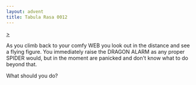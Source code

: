 ```yaml
---
layout: advent
title: Tabula Rasa 0012
---
```

[>](0011.html)

As you climb back to your comfy WEB you look out in the distance and see a flying figure. You immediately raise the DRAGON ALARM as any proper SPIDER would, but in the moment are panicked and don't know what to do beyond that.

What should you do?